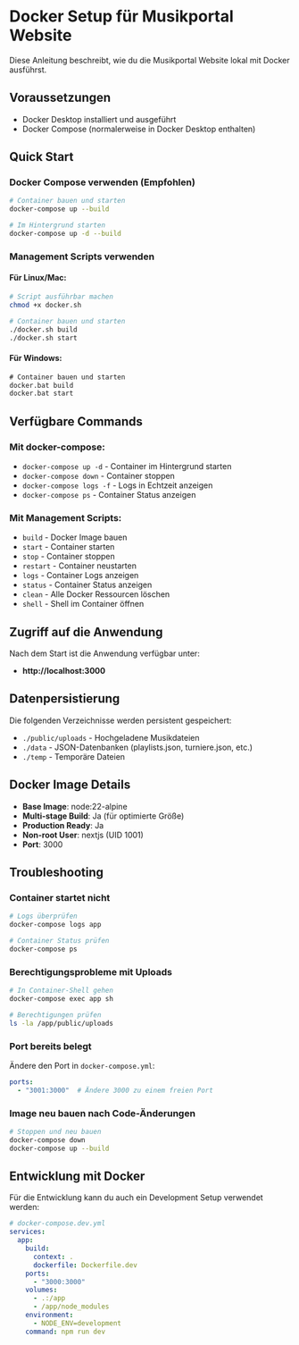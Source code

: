 # Docker Setup für Musikportal Website

Diese Anleitung beschreibt, wie du die Musikportal Website lokal mit Docker ausführst.

## Voraussetzungen

- Docker Desktop installiert und ausgeführt
- Docker Compose (normalerweise in Docker Desktop enthalten)

## Quick Start

### Docker Compose verwenden (Empfohlen)

```bash
# Container bauen und starten
docker-compose up --build

# Im Hintergrund starten
docker-compose up -d --build
```

### Management Scripts verwenden

#### Für Linux/Mac:
```bash
# Script ausführbar machen
chmod +x docker.sh

# Container bauen und starten
./docker.sh build
./docker.sh start
```

#### Für Windows:
```cmd
# Container bauen und starten
docker.bat build
docker.bat start
```

## Verfügbare Commands

### Mit docker-compose:
- `docker-compose up -d` - Container im Hintergrund starten
- `docker-compose down` - Container stoppen
- `docker-compose logs -f` - Logs in Echtzeit anzeigen
- `docker-compose ps` - Container Status anzeigen

### Mit Management Scripts:
- `build` - Docker Image bauen
- `start` - Container starten
- `stop` - Container stoppen
- `restart` - Container neustarten
- `logs` - Container Logs anzeigen
- `status` - Container Status anzeigen
- `clean` - Alle Docker Ressourcen löschen
- `shell` - Shell im Container öffnen

## Zugriff auf die Anwendung

Nach dem Start ist die Anwendung verfügbar unter:
- **http://localhost:3000**

## Datenpersistierung

Die folgenden Verzeichnisse werden persistent gespeichert:
- `./public/uploads` - Hochgeladene Musikdateien
- `./data` - JSON-Datenbanken (playlists.json, turniere.json, etc.)
- `./temp` - Temporäre Dateien

## Docker Image Details

- **Base Image**: node:22-alpine
- **Multi-stage Build**: Ja (für optimierte Größe)
- **Production Ready**: Ja
- **Non-root User**: nextjs (UID 1001)
- **Port**: 3000

## Troubleshooting

### Container startet nicht
```bash
# Logs überprüfen
docker-compose logs app

# Container Status prüfen
docker-compose ps
```

### Berechtigungsprobleme mit Uploads
```bash
# In Container-Shell gehen
docker-compose exec app sh

# Berechtigungen prüfen
ls -la /app/public/uploads
```

### Port bereits belegt
Ändere den Port in `docker-compose.yml`:
```yaml
ports:
  - "3001:3000"  # Ändere 3000 zu einem freien Port
```

### Image neu bauen nach Code-Änderungen
```bash
# Stoppen und neu bauen
docker-compose down
docker-compose up --build
```

## Entwicklung mit Docker

Für die Entwicklung kann du auch ein Development Setup verwendet werden:

```yaml
# docker-compose.dev.yml
services:
  app:
    build:
      context: .
      dockerfile: Dockerfile.dev
    ports:
      - "3000:3000"
    volumes:
      - .:/app
      - /app/node_modules
    environment:
      - NODE_ENV=development
    command: npm run dev
```
